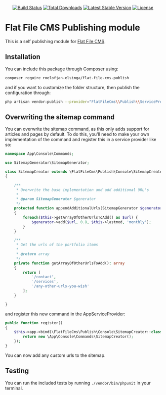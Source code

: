 <p align="center">
<a href="https://travis-ci.com/roelofjan-elsinga/flat-file-cms-publish"><img src="https://travis-ci.com/roelofjan-elsinga/flat-file-cms-publish.svg" alt="Build Status"></a>
<a href="https://packagist.org/packages/roelofjan-elsinga/flat-file-cms-publish"><img src="https://poser.pugx.org/roelofjan-elsinga/flat-file-cms-publish/downloads" alt="Total Downloads"></a>
<a href="https://packagist.org/packages/roelofjan-elsinga/flat-file-cms-publish"><img src="https://poser.pugx.org/roelofjan-elsinga/flat-file-cms-publish/v/stable" alt="Latest Stable Version"></a>
<a href="https://packagist.org/packages/roelofjan-elsinga/flat-file-cms-publish"><img src="https://poser.pugx.org/roelofjan-elsinga/flat-file-cms-publish/license" alt="License"></a>
</p>

# Flat File CMS Publishing module

This is a self publishing module for [Flat File CMS](https://github.com/roelofjan-elsinga/flat-file-cms).

## Installation

You can include this package through Composer using:

```bash
composer require roelofjan-elsinga/flat-file-cms-publish
```

and if you want to customize the folder structure, then publish the configuration through:

```bash
php artisan vendor:publish --provider="FlatFileCms\\Publish\\ServiceProvider"
```

## Overwriting the sitemap command

You can overwrite the sitemap command, as this only adds support for articles and 
pages by default. To do this, you'll need to make your own implementation of the 
command and register this in a service provider like so:

```php
namespace App\Console\Commands;

use SitemapGenerator\SitemapGenerator;

class SitemapCreator extends \FlatFileCms\Publish\Console\SitemapCreator
{

    /**
     * Overwrite the base implementation and add additional URL's
     *
     * @param SitemapGenerator $generator
     */
    protected function appendAdditionalUrls(SitemapGenerator $generator): void
    {
        foreach($this->getArrayOfOtherUrlsToAdd() as $url) {
            $generator->add($url, 0.8, $this->lastmod, 'monthly');
        }
    }

    /**
     * Get the urls of the portfolio items
     *
     * @return array
     */
    private function getArrayOfOtherUrlsToAdd(): array
    {
        return [
            '/contact',
            '/services',
            '/any-other-urls-you-wish'
        ];
    }

}
```

and register this new command in the AppServiceProvider:

```php
public function register()
{
    $this->app->bind(\FlatFileCms\Publish\Console\SitemapCreator::class, function () {
        return new \App\Console\Commands\SitemapCreator();
    });
}
```

You can now add any custom urls to the sitemap.

## Testing

You can run the included tests by running ``./vendor/bin/phpunit`` in your terminal.

